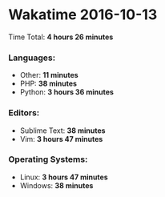 # Wakatime 2016-10-13

Time Total: **4 hours 26 minutes**

### Languages:
- Other: **11 minutes** 
- PHP: **38 minutes** 
- Python: **3 hours 36 minutes** 

### Editors:
- Sublime Text: **38 minutes** 
- Vim: **3 hours 47 minutes** 

### Operating Systems:
- Linux: **3 hours 47 minutes** 
- Windows: **38 minutes** 

